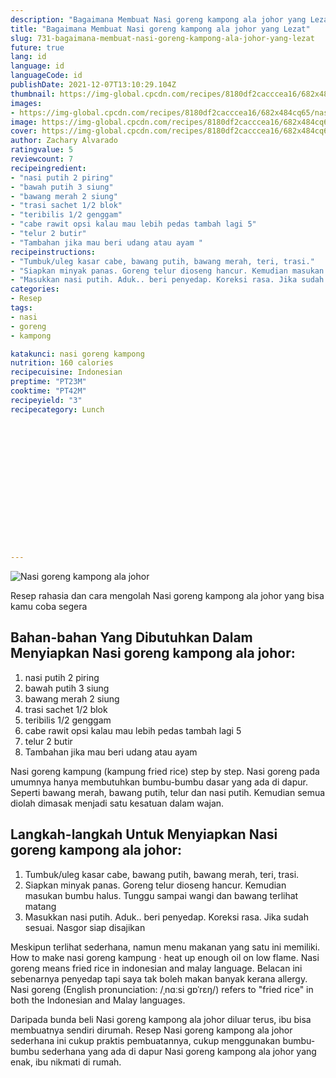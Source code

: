 ```yaml
---
description: "Bagaimana Membuat Nasi goreng kampong ala johor yang Lezat"
title: "Bagaimana Membuat Nasi goreng kampong ala johor yang Lezat"
slug: 731-bagaimana-membuat-nasi-goreng-kampong-ala-johor-yang-lezat
future: true
lang: id
language: id
languageCode: id
publishDate: 2021-12-07T13:10:29.104Z 
thumbnail: https://img-global.cpcdn.com/recipes/8180df2cacccea16/682x484cq65/nasi-goreng-kampong-ala-johor-foto-resep-utama.png
images:
- https://img-global.cpcdn.com/recipes/8180df2cacccea16/682x484cq65/nasi-goreng-kampong-ala-johor-foto-resep-utama.png
image: https://img-global.cpcdn.com/recipes/8180df2cacccea16/682x484cq65/nasi-goreng-kampong-ala-johor-foto-resep-utama.png
cover: https://img-global.cpcdn.com/recipes/8180df2cacccea16/682x484cq65/nasi-goreng-kampong-ala-johor-foto-resep-utama.png
author: Zachary Alvarado
ratingvalue: 5
reviewcount: 7
recipeingredient:
- "nasi putih 2 piring"
- "bawah putih 3 siung"
- "bawang merah 2 siung"
- "trasi sachet 1/2 blok"
- "teribilis 1/2 genggam"
- "cabe rawit opsi kalau mau lebih pedas tambah lagi 5"
- "telur 2 butir"
- "Tambahan jika mau beri udang atau ayam "
recipeinstructions:
- "Tumbuk/uleg kasar cabe, bawang putih, bawang merah, teri, trasi."
- "Siapkan minyak panas. Goreng telur dioseng hancur. Kemudian masukan bumbu halus. Tunggu sampai wangi dan bawang terlihat matang"
- "Masukkan nasi putih. Aduk.. beri penyedap. Koreksi rasa. Jika sudah sesuai. Nasgor siap disajikan"
categories:
- Resep
tags:
- nasi
- goreng
- kampong

katakunci: nasi goreng kampong 
nutrition: 160 calories
recipecuisine: Indonesian
preptime: "PT23M"
cooktime: "PT42M"
recipeyield: "3"
recipecategory: Lunch


     
    
    
    
    
    
    
    
    
    
    
      
    
---
```



![Nasi goreng kampong ala johor](https://img-global.cpcdn.com/recipes/8180df2cacccea16/682x484cq65/nasi-goreng-kampong-ala-johor-foto-resep-utama.png)

Resep rahasia dan cara mengolah  Nasi goreng kampong ala johor yang bisa kamu coba segera

<!--inarticleads1-->

## Bahan-bahan Yang Dibutuhkan Dalam Menyiapkan Nasi goreng kampong ala johor:

1. nasi putih 2 piring
1. bawah putih 3 siung
1. bawang merah 2 siung
1. trasi sachet 1/2 blok
1. teribilis 1/2 genggam
1. cabe rawit opsi kalau mau lebih pedas tambah lagi 5
1. telur 2 butir
1. Tambahan jika mau beri udang atau ayam 

Nasi goreng kampung (kampung fried rice) step by step. Nasi goreng pada umumnya hanya membutuhkan bumbu-bumbu dasar yang ada di dapur. Seperti bawang merah, bawang putih, telur dan nasi putih. Kemudian semua diolah dimasak menjadi satu kesatuan dalam wajan. 

<!--inarticleads2-->

## Langkah-langkah Untuk Menyiapkan Nasi goreng kampong ala johor:

1. Tumbuk/uleg kasar cabe, bawang putih, bawang merah, teri, trasi.
1. Siapkan minyak panas. Goreng telur dioseng hancur. Kemudian masukan bumbu halus. Tunggu sampai wangi dan bawang terlihat matang
1. Masukkan nasi putih. Aduk.. beri penyedap. Koreksi rasa. Jika sudah sesuai. Nasgor siap disajikan


Meskipun terlihat sederhana, namun menu makanan yang satu ini memiliki. How to make nasi goreng kampung · heat up enough oil on low flame. Nasi goreng means fried rice in indonesian and malay language. Belacan ini sebenarnya penyedap tapi saya tak boleh makan banyak kerana allergy. Nasi goreng (English pronunciation: /ˌnɑːsi ɡɒˈrɛŋ/) refers to &#34;fried rice&#34; in both the Indonesian and Malay languages. 

Daripada bunda beli  Nasi goreng kampong ala johor  diluar terus, ibu  bisa membuatnya sendiri dirumah. Resep  Nasi goreng kampong ala johor  sederhana ini cukup praktis pembuatannya, cukup menggunakan bumbu-bumbu sederhana yang ada di dapur  Nasi goreng kampong ala johor  yang enak, ibu nikmati di rumah.
